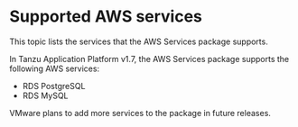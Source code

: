 # Supported AWS services

This topic lists the services that the AWS Services package supports.

In Tanzu Application Platform v1.7, the AWS Services package supports the following AWS services:

- RDS PostgreSQL
- RDS MySQL

VMware plans to add more services to the package in future releases.
